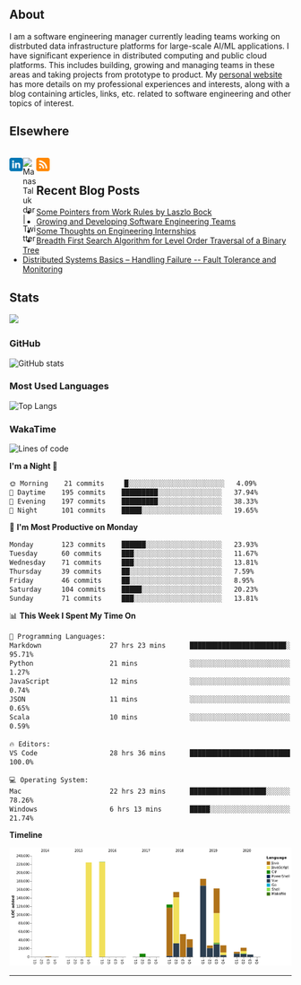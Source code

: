 ## About

I am a software engineering manager currently leading teams working on distrbuted data infrastructure platforms for large-scale AI/ML applications. I have significant experience in distributed computing and public cloud platforms. This includes building, growing and managing teams in these areas and taking projects from prototype to product. My [personal website](https://manastalukdar.github.io/) has more details on my professional experiences and interests, along with a blog containing articles, links, etc. related to software engineering and other topics of interest.

## Elsewhere

</br>

<a href="https://www.linkedin.com/in/manastalukdar" target="_blank">
  <img align="left" alt="Manas Talukdar | Linkedin" width="24px" src="https://raw.githubusercontent.com/edent/SuperTinyIcons/master/images/svg/linkedin.svg" />
</a>
<a href="https://www.twitter.com/manastalukdar" target="_blank">
  <img align="left" alt="Manas Talukdar | Twitter" width="24px" src="https://github.com/TheDudeThatCode/TheDudeThatCode/blob/master/Assets/Twitter.svg" />
</a>
<a href="https://manastalukdar.github.io/" target="_blank">
  <img align="left" alt="Manas Talukdar | Website" width="24px" src="https://github.com/edent/SuperTinyIcons/blob/master/images/svg/rss.svg" />
</a>

</br>

## Recent Blog Posts

<!-- BLOG:START -->
- [Some Pointers from Work Rules by Laszlo Bock](https://manastalukdar.github.io/blog/2020/01/25/work-rules-laszlo-bock-pointers/)
- [Growing and Developing Software Engineering Teams](https://manastalukdar.github.io/blog/2019/09/19/growing-developing-software-engineering-teams/)
- [Some Thoughts on Engineering Internships](https://manastalukdar.github.io/blog/2019/09/04/some-thoughts-on-engineering-internships/)
- [Breadth First Search Algorithm for Level Order Traversal of a Binary Tree](https://manastalukdar.github.io/blog/2019/08/29/breadth-first-search-binary-tree-level-order-traversal/)
- [Distributed Systems Basics – Handling Failure -- Fault Tolerance and Monitoring](https://manastalukdar.github.io/blog/2019/08/19/katemats-distributed-systems-fault-tolerance-monitoring/)
<!-- BLOG:END -->

## Stats

![](https://komarev.com/ghpvc/?username=manastalukdar)

### GitHub

![GitHub stats](https://github-readme-stats.vercel.app/api?username=manastalukdar&show_icons=true&hide_border=true&hide_rank=true&hide_title=true&icon_color=79ff97&text_color=cecac3&bg_color=4d4b4b)

### Most Used Languages

![Top Langs](https://github-readme-stats.vercel.app/api/top-langs/?username=manastalukdar&layout=compact&hide_border=true&hide_title=true&icon_color=79ff97&text_color=cecac3&bg_color=4d4b4b)

### WakaTime

<!--START_SECTION:waka-->
![Lines of code](https://img.shields.io/badge/From%20Hello%20World%20I%27ve%20Written-4.6%20million%20lines%20of%20code-blue)

**I'm a Night 🦉** 

```text
🌞 Morning    21 commits     █░░░░░░░░░░░░░░░░░░░░░░░░   4.09% 
🌆 Daytime    195 commits    █████████░░░░░░░░░░░░░░░░   37.94% 
🌃 Evening    197 commits    █████████░░░░░░░░░░░░░░░░   38.33% 
🌙 Night      101 commits    █████░░░░░░░░░░░░░░░░░░░░   19.65%

```
📅 **I'm Most Productive on Monday** 

```text
Monday       123 commits    ██████░░░░░░░░░░░░░░░░░░░   23.93% 
Tuesday      60 commits     ███░░░░░░░░░░░░░░░░░░░░░░   11.67% 
Wednesday    71 commits     ███░░░░░░░░░░░░░░░░░░░░░░   13.81% 
Thursday     39 commits     ██░░░░░░░░░░░░░░░░░░░░░░░   7.59% 
Friday       46 commits     ██░░░░░░░░░░░░░░░░░░░░░░░   8.95% 
Saturday     104 commits    █████░░░░░░░░░░░░░░░░░░░░   20.23% 
Sunday       71 commits     ███░░░░░░░░░░░░░░░░░░░░░░   13.81%

```


📊 **This Week I Spent My Time On** 

```text
💬 Programming Languages: 
Markdown                 27 hrs 23 mins      ████████████████████████░   95.71% 
Python                   21 mins             ░░░░░░░░░░░░░░░░░░░░░░░░░   1.27% 
JavaScript               12 mins             ░░░░░░░░░░░░░░░░░░░░░░░░░   0.74% 
JSON                     11 mins             ░░░░░░░░░░░░░░░░░░░░░░░░░   0.65% 
Scala                    10 mins             ░░░░░░░░░░░░░░░░░░░░░░░░░   0.59%

🔥 Editors: 
VS Code                  28 hrs 36 mins      █████████████████████████   100.0%

💻 Operating System: 
Mac                      22 hrs 23 mins      ███████████████████░░░░░░   78.26% 
Windows                  6 hrs 13 mins       █████░░░░░░░░░░░░░░░░░░░░   21.74%

```

**Timeline**

![Chart not found](https://github.com/manastalukdar/manastalukdar/blob/master/charts/bar_graph.png) 


<!--END_SECTION:waka-->

---

<!--

**manastalukdar/manastalukdar** is a ✨ _special_ ✨ repository because its `README.md` (this file) appears on your GitHub profile.

Here are some ideas to get you started:

- 🔭 I’m currently working on ...
- 🌱 I’m currently learning ...
- 👯 I’m looking to collaborate on ...
- 🤔 I’m looking for help with ...
- 💬 Ask me about ...
- 📫 How to reach me: ...
- 😄 Pronouns: ...
- ⚡ Fun fact: ...
-->
